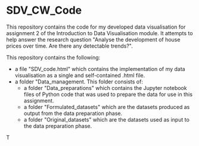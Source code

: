 # SDV_CW_Code
This repository contains the code for my developed data visualisation for assignment 2 of the Introduction to Data Visualisation module. It attempts to help answer the research question "Analyse the development of house prices over time. Are there any detectable trends?".

This repository contains the following: 
 - a file "SDV_code.html" which contains the implementation of my data visualisation as a single and self-contained .html file.
 - a folder "Data_management. This folder consists of:
     - a folder "Data_preparations" which contains the Jupyter notebook files of Python code that was used to prepare the data for use in this assignment.
     - a folder "Formulated_datasets" which are the datasets produced as output from the data preparation phase.
     - a folder "Original_datasets" which are the datasets used as input to the data preparation phase. 

T
